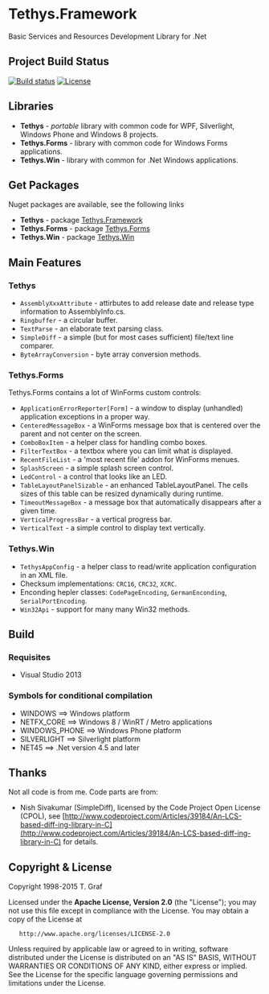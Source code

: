 Tethys.Framework
================

Basic Services and Resources Development Library for .Net

## Project Build Status ##
[![Build status](https://ci.appveyor.com/api/projects/status/lxh0s8qexq6bi2tg?svg=true)](https://ci.appveyor.com/project/tngraf/tethys-framework)
[![License](https://img.shields.io/badge/license-Apache--2.0-blue.svg)](http://www.apache.org/licenses/LICENSE-2.0)


## Libraries ##

* **Tethys** - *portable* library with common code for WPF, Silverlight, Windows Phone and Windows 8 projects.
* **Tethys.Forms** - library with common code for Windows Forms applications.
* **Tethys.Win** - library with common for .Net Windows applications.

## Get Packages ##

Nuget packages are available, see the following links

* **Tethys** - package [Tethys.Framework](https://www.nuget.org/packages/Tethys.Framework/)
* **Tethys.Forms** - package [Tethys.Forms](https://www.nuget.org/packages/Tethys.Forms/)
* **Tethys.Win** - package [Tethys.Win](https://www.nuget.org/packages/Tethys.Win/)

## Main Features ##

### Tethys ###

* `AssemblyXxxAttribute` - attirbutes to add release date and release type information to AssemblyInfo.cs.
* `Ringbuffer` - a circular buffer.
* `TextParse` - an elaborate text parsing class.
* `SimpleDiff` - a simple (but for most cases sufficient) file/text line comparer.
*  `ByteArrayConversion` - byte array conversion methods.

### Tethys.Forms ###

Tethys.Forms contains a lot of WinForms custom controls:

* `ApplicationErrorReporter[Form]` - a window to display (unhandled) application exceptions in a proper way. 
* `CenteredMessageBox` - a WinForms message box that is centered over the parent and not center on the screen. 
* `ComboBoxItem` - a helper class for handling combo boxes.
* `FilterTextBox` - a textbox where you can limit what is displayed.
* `RecentFileList` - a 'most recent file' addon for WinForms menues. 
* `SplashScreen` - a simple splash screen control.
* `LedControl` - a control that looks like an LED. 
* `TableLayoutPanelSizable` - an enhanced TableLayoutPanel. The cells sizes of this table can be resized dynamically during runtime.
* `TimeoutMessageBox` - a message box that automatically disappears after a given time.
* `VerticalProgressBar` - a vertical progress bar.
* `VerticalText` - a simple control to display text vertically.

### Tethys.Win ###

* `TethysAppConfig` - a helper class to read/write application configuration in an XML file.
* Checksum implementations: `CRC16`, `CRC32`, `XCRC`.
* Enconding hepler classes: `CodePageEncoding`, `GermanEnconding`, `SerialPortEncoding`.
* `Win32Api` - support for many many Win32 methods.

## Build ##

### Requisites ###

* Visual Studio 2013

### Symbols for conditional compilation ###
* WINDOWS       ==> Windows platform
* NETFX_CORE    ==> Windows 8 / WinRT / Metro applications
* WINDOWS_PHONE ==> Windows Phone platform
* SILVERLIGHT   ==> Silverlight platform
* NET45         ==> .Net version 4.5 and later

## Thanks ##

Not all code is from me. Code parts are from:

* Nish Sivakumar (SimpleDiff), licensed by the Code Project Open 
  License (CPOL), see [http://www.codeproject.com/Articles/39184/An-LCS-based-diff-ing-library-in-C](http://www.codeproject.com/Articles/39184/An-LCS-based-diff-ing-library-in-C) for details.

## Copyright & License ##

Copyright 1998-2015 T. Graf

Licensed under the **Apache License, Version 2.0** (the "License");
you may not use this file except in compliance with the License.
You may obtain a copy of the License at

       http://www.apache.org/licenses/LICENSE-2.0

Unless required by applicable law or agreed to in writing, software distributed under the License is distributed on an "AS IS" BASIS, WITHOUT WARRANTIES OR CONDITIONS OF ANY KIND, either express or implied.
See the License for the specific language governing permissions and limitations under the License.